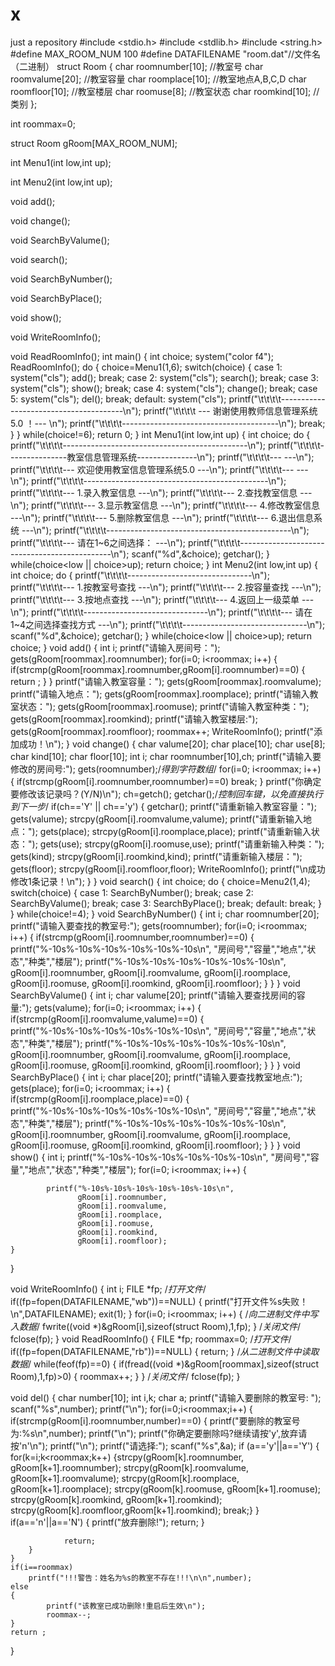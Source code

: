 # x
just a repository
#include <stdio.h>
#include <stdlib.h>
#include <string.h>
#define MAX_ROOM_NUM        100
#define DATAFILENAME        "room.dat"//文件名（二进制）
struct Room
{
    char roomnumber[10];        //教室号
    char roomvalume[20];        //教室容量
    char roomplace[10];         //教室地点A,B,C,D
    char roomfloor[10];         //教室楼层
    char roomuse[8];            //教室状态
    char roomkind[10];          //类别
};

int roommax=0;

struct Room gRoom[MAX_ROOM_NUM];

int Menu1(int low,int up);

int Menu2(int low,int up);

void add();

void change();

void SearchByValume();

void search();

void SearchByNumber();

void SearchByPlace();

void show();

void WriteRoomInfo();

void ReadRoomInfo();
int main()
{
    int choice;
    system("color f4");
    ReadRoomInfo();
    do
    {
        choice=Menu1(1,6);
        switch(choice)
        {
            case 1:
                system("cls");
                add();
                break;
            case 2:
                system("cls");
                search();
                break;
            case 3:
                system("cls");
                show();
                break;
            case 4:
                system("cls");
                change();
                break;
            case 5:
                system("cls");
                del();
                break;
            default:
                system("cls");
                printf("\t\t\t\t---------------------------------------\n");
                printf("\t\t\t\t --- 谢谢使用教师信息管理系统5.0 ！--- \n");
                printf("\t\t\t\t---------------------------------------\n");
                break;
        }
    }
    while(choice!=6);
    return 0;
}
int Menu1(int low,int up)
{
    int choice;
    do
    {
        printf("\t\t\t\t----------------------------------------------\n");
        printf("\t\t\t\t---------------教室信息管理系统---------------\n");
        printf("\t\t\t\t---                                        ---\n");
        printf("\t\t\t\t---        欢迎使用教室信息管理系统5.0     ---\n");
        printf("\t\t\t\t---                                        ---\n");
        printf("\t\t\t\t----------------------------------------------\n");
        printf("\t\t\t\t---              1.录入教室信息            ---\n");
        printf("\t\t\t\t---              2.查找教室信息            ---\n");
        printf("\t\t\t\t---              3.显示教室信息            ---\n");
        printf("\t\t\t\t---              4.修改教室信息            ---\n");
        printf("\t\t\t\t---              5.删除教室信息            ---\n");
        printf("\t\t\t\t---              6.退出信息系统            ---\n");
        printf("\t\t\t\t----------------------------------------------\n");
        printf("\t\t\t\t---             请在1~6之间选择：          ---\n");
        printf("\t\t\t\t----------------------------------------------\n");
        scanf("%d",&choice);
        getchar();
    }
    while(choice<low || choice>up);
    return choice;
}
int Menu2(int low,int up)
{
    int choice;
    do
    {
        printf("\t\t\t\t-------------------------------\n");
        printf("\t\t\t\t---      1.按教室号查找     ---\n");
        printf("\t\t\t\t---      2.按容量查找       ---\n");
        printf("\t\t\t\t---      3.按地点查找       ---\n");
        printf("\t\t\t\t---      4.返回上一级菜单   ---\n");
        printf("\t\t\t\t-------------------------------\n");
        printf("\t\t\t\t--- 请在1~4之间选择查找方式 ---\n");
        printf("\t\t\t\t-------------------------------\n");
        scanf("%d",&choice);
        getchar();
    }
    while(choice<low || choice>up);
    return choice;
}
void add()
{
    int i;
    printf("请输入房间号：");
    gets(gRoom[roommax].roomnumber);
    for(i=0; i<roommax; i++)
    {
        if(strcmp(gRoom[roommax].roomnumber,gRoom[i].roomnumber)==0)
        {
            return ;
        }
    }
    printf("请输入教室容量：");
    gets(gRoom[roommax].roomvalume);
    printf("请输入地点：");
    gets(gRoom[roommax].roomplace);
    printf("请输入教室状态：");
    gets(gRoom[roommax].roomuse);
    printf("请输入教室种类：");
    gets(gRoom[roommax].roomkind);
    printf("请输入教室楼层:");
    gets(gRoom[roommax].roomfloor);
    roommax++;
    WriteRoomInfo();
    printf("添加成功！\n");
}
void change()
{
    char valume[20];
    char place[10];
    char use[8];
    char kind[10];
    char floor[10];
    int i;
    char roomnumber[10],ch;
    printf("请输入要修改的房间号:");
    gets(roomnumber);/*得到字符数组*/
    for(i=0; i<roommax; i++)
    {
        if(strcmp(gRoom[i].roomnumber,roomnumber)==0)
            break;
    }
    printf("你确定要修改该记录吗？(Y/N)\n");
    ch=getch();
    getchar();/*控制回车键，以免直接执行到下一步*/
    if(ch=='Y' || ch=='y')
    {
        getchar();
        printf("请重新输入教室容量：");
        gets(valume);
        strcpy(gRoom[i].roomvalume,valume);
        printf("请重新输入地点：");
        gets(place);
        strcpy(gRoom[i].roomplace,place);
        printf("请重新输入状态：");
        gets(use);
        strcpy(gRoom[i].roomuse,use);
        printf("请重新输入种类：");
        gets(kind);
        strcpy(gRoom[i].roomkind,kind);
        printf("请重新输入楼层：");
        gets(floor);
        strcpy(gRoom[i].roomfloor,floor);
        WriteRoomInfo();
        printf("\n成功修改1条记录！\n");
    }
}
void search()
{
    int choice;
    do
    {
        choice=Menu2(1,4);
        switch(choice)
        {
            case 1:
                SearchByNumber();
                break;
            case 2:
                SearchByValume();
                break;
            case 3:
                SearchByPlace();
                break;
            default:
                break;
        }
    }
    while(choice!=4);
}
void SearchByNumber()
{
    int i;
    char roomnumber[20];
    printf("请输入要查找的教室号:");
    gets(roomnumber);
    for(i=0; i<roommax; i++)
    {
        if(strcmp(gRoom[i].roomnumber,roomnumber)==0)
        {
            printf("%-10s%-10s%-10s%-10s%-10s%-10s\n",
                   "房间号","容量","地点","状态","种类","楼层");
            printf("%-10s%-10s%-10s%-10s%-10s%-10s\n",
                   gRoom[i].roomnumber,
                   gRoom[i].roomvalume,
                   gRoom[i].roomplace,
                   gRoom[i].roomuse,
                   gRoom[i].roomkind,
                   gRoom[i].roomfloor);
        }
    }
}
void SearchByValume()
{
    int i;
    char valume[20];
    printf("请输入要查找房间的容量:");
    gets(valume);
    for(i=0; i<roommax; i++)
    {
        if(strcmp(gRoom[i].roomvalume,valume)==0)
        {
            printf("%-10s%-10s%-10s%-10s%-10s%-10s\n",
                   "房间号","容量","地点","状态","种类","楼层");
            printf("%-10s%-10s%-10s%-10s%-10s%-10s\n",
                   gRoom[i].roomnumber,
                   gRoom[i].roomvalume,
                   gRoom[i].roomplace,
                   gRoom[i].roomuse,
                   gRoom[i].roomkind,
                   gRoom[i].roomfloor);
        }
    }
}
void SearchByPlace()
{
    int i;
    char place[20];
    printf("请输入要查找教室地点:");
    gets(place);
    for(i=0; i<roommax; i++)
    {
        if(strcmp(gRoom[i].roomplace,place)==0)
        {
            printf("%-10s%-10s%-10s%-10s%-10s%-10s\n",
                   "房间号","容量","地点","状态","种类","楼层");
            printf("%-10s%-10s%-10s%-10s%-10s%-10s\n",
                   gRoom[i].roomnumber,
                   gRoom[i].roomvalume,
                   gRoom[i].roomplace,
                   gRoom[i].roomuse,
                   gRoom[i].roomkind,
                   gRoom[i].roomfloor);
        }
    }
}
void show()
{
    int i;
    printf("%-10s%-10s%-10s%-10s%-10s%-10s\n",
           "房间号","容量","地点","状态","种类","楼层");
    for(i=0; i<roommax; i++)
    {

            printf("%-10s%-10s%-10s%-10s%-10s%-10s\n",
                   gRoom[i].roomnumber,
                   gRoom[i].roomvalume,
                   gRoom[i].roomplace,
                   gRoom[i].roomuse,
                   gRoom[i].roomkind,
                   gRoom[i].roomfloor);
    }
}

void WriteRoomInfo()
{
    int i;
    FILE *fp;
    /*打开文件*/
    if((fp=fopen(DATAFILENAME,"wb"))==NULL)
    {
        printf("打开文件%s失败！\n",DATAFILENAME);
        exit(1);
    }
    for(i=0; i<roommax; i++)
    {
        /*向二进制文件中写入数据*/
        fwrite((void *)&gRoom[i],sizeof(struct Room),1,fp);
    }
    /*关闭文件*/
    fclose(fp);
}
void ReadRoomInfo()
{
    FILE *fp;
    roommax=0;
    /*打开文件*/
    if((fp=fopen(DATAFILENAME,"rb"))==NULL)
    {
        return;
    }
    /*从二进制文件中读取数据*/
    while(feof(fp)==0)
    {
        if(fread((void *)&gRoom[roommax],sizeof(struct Room),1,fp)>0)
        {
            roommax++;
        }
    }
    /*关闭文件*/
    fclose(fp);
}








void del()
{
	char number[10];
	int i,k;
	char a;
	printf("请输入要删除的教室号: ");
	scanf("%s",number);
	printf("\n");
 	for(i=0;i<roommax;i++)
	{
		if(strcmp(gRoom[i].roomnumber,number)==0)
        {
			printf("要删除的教室号为:%s\n",number);
			printf("\n");
            printf("你确定要删除吗?继续请按'y',放弃请按'n'\n");
			printf("\n");
			printf("请选择:");
			scanf("%s",&a);
			if (a=='y'||a=='Y')
			{
			for(k=i;k<roommax;k++)
				{strcpy(gRoom[k].roomnumber, gRoom[k+1].roomnumber);
				strcpy(gRoom[k].roomvalume, gRoom[k+1].roomvalume);
				strcpy(gRoom[k].roomplace, gRoom[k+1].roomplace);
				strcpy(gRoom[k].roomuse, gRoom[k+1].roomuse);
				strcpy(gRoom[k].roomkind, gRoom[k+1].roomkind);
				strcpy(gRoom[k].roomfloor,gRoom[k+1].roomkind);
			    break;}
			}
			if(a=='n'||a=='N')
			{
printf("放弃删除!");
                return;
			}

				return;
		}
	}
	if(i==roommax)
		printf("!!!警告：姓名为%s的教室不存在!!!\n\n",number);
	else
	{
			printf("该教室已成功删除!重启后生效\n");
			roommax--;
	}
  	return ;
}

